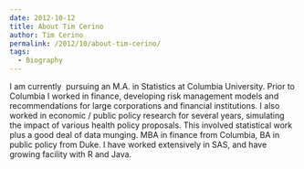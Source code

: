 ```yaml
---
date: 2012-10-12
title: About Tim Cerino
author: Tim Cerino
permalink: /2012/10/about-tim-cerino/
tags:
  - Biography
---
```

I am currently  pursuing an M.A. in Statistics at Columbia University. Prior to Columbia I worked in finance, developing risk management models and recommendations for large corporations and financial institutions. I also worked in economic / public policy research for several years, simulating the impact of various health policy proposals. This involved statistical work plus a good deal of data munging. MBA in finance from Columbia, BA in public policy from Duke. I have worked extensively in SAS, and have growing facility with R and Java.
